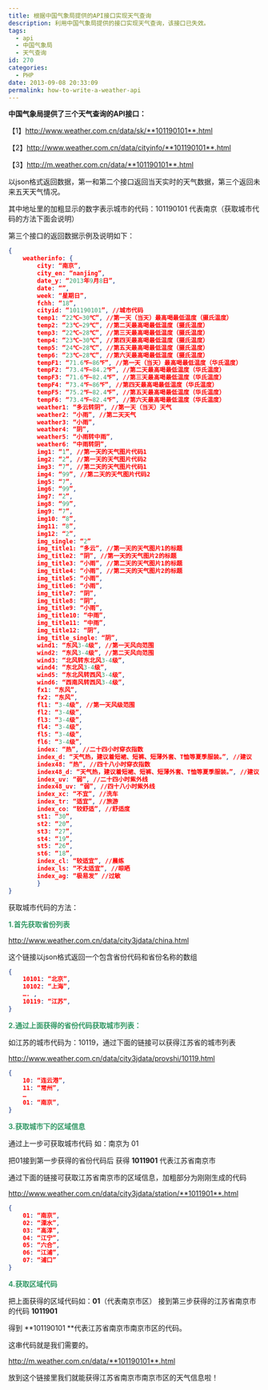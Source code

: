 ```yaml
---
title: 根据中国气象局提供的API接口实现天气查询
description: 利用中国气象局提供的接口实现天气查询，该接口已失效。
tags:
  - api
  - 中国气象局
  - 天气查询
id: 270
categories:
  - PHP
date: 2013-09-08 20:33:09
permalink: how-to-write-a-weather-api
---
```


**中国气象局提供了三个天气查询的API接口：**

【1】http://www.weather.com.cn/data/sk/**101190101**.html

【2】http://www.weather.com.cn/data/cityinfo/**101190101**.html

【3】http://m.weather.com.cn/data/**101190101**.html

以json格式返回数据，第一和第二个接口返回当天实时的天气数据，第三个返回未来五天天气情况。

其中地址里的加粗显示的数字表示城市的代码：101190101 代表南京（获取城市代码的方法下面会说明）

第三个接口的返回数据示例及说明如下：

<!--more-->
```json
{
	weatherinfo: {
		city: “南京”,
		city_en: “nanjing”,
		date_y: “2013年9月8日”,
		date: “”,
		week: “星期日”,
		fchh: “18”,
		cityid: “101190101”, //城市代码
		temp1: “22℃~30℃”, //第一天（当天）最高喝最低温度（摄氏温度）
		temp2: “23℃~29℃”, //第二天最高喝最低温度（摄氏温度）
		temp3: “22℃~28℃”, //第三天最高喝最低温度（摄氏温度）
		temp4: “23℃~30℃”, //第四天最高喝最低温度（摄氏温度）
		temp5: “24℃~28℃”, //第五天最高喝最低温度（摄氏温度）
		temp6: “23℃~28℃”, //第六天最高喝最低温度（摄氏温度）
		tempF1: “71.6℉~86℉”, //第一天（当天）最高喝最低温度（华氏温度）
		tempF2: “73.4℉~84.2℉”, //第二天最高喝最低温度（华氏温度）
		tempF3: “71.6℉~82.4℉”, //第三天最高喝最低温度（华氏温度）
		tempF4: “73.4℉~86℉”, //第四天最高喝最低温度（华氏温度）
		tempF5: “75.2℉~82.4℉”, //第五天最高喝最低温度（华氏温度）
		tempF6: “73.4℉~82.4℉”, //第六天最高喝最低温度（华氏温度）
		weather1: “多云转阴”, //第一天（当天）天气
		weather2: “小雨”, //第二天天气
		weather3: “小雨”,
		weather4: “阴”,
		weather5: “小雨转中雨”,
		weather6: “中雨转阴”,
		img1: “1”, //第一天的天气图片代码1
		img2: “2”, //第一天的天气图片代码2
		img3: “7”, //第二天的天气图片代码1
		img4: “99”, //第二天的天气图片代码2
		img5: “7”,
		img6: “99”,
		img7: “2”,
		img8: “99”,
		img9: “7”,
		img10: “8”,
		img11: “8”,
		img12: “2”,
		img_single: “2”
		img_title1: “多云”, //第一天的天气图片1的标题
		img_title2: “阴”, //第一天的天气图片2的标题
		img_title3: “小雨”, //第二天的天气图片1的标题
		img_title4: “小雨”, //第二天的天气图片2的标题
		img_title5: “小雨”,
		img_title6: “小雨”,
		img_title7: “阴”,
		img_title8: “阴”,
		img_title9: “小雨”,
		img_title10: “中雨”,
		img_title11: “中雨”,
		img_title12: “阴”,
		img_title_single: “阴”,
		wind1: “东风3-4级”, //第一天风向范围
		wind2: “东风3-4级”, //第二天风向范围
		wind3: “北风转东北风3-4级”,
		wind4: “东北风3-4级”,
		wind5: “东北风转西风3-4级”,
		wind6: “西南风转西风3-4级”,
		fx1: “东风”,
		fx2: “东风”,
		fl1: “3-4级”, //第一天风级范围
		fl2: “3-4级”,
		fl3: “3-4级”,
		fl4: “3-4级”,
		fl5: “3-4级”,
		fl6: “3-4级”,
		index: “热”, //二十四小时穿衣指数
		index_d: “天气热，建议着短裙、短裤、短薄外套、T恤等夏季服装。”, //建议
		index48: “热”, //四十八小时穿衣指数
		index48_d: “天气热，建议着短裙、短裤、短薄外套、T恤等夏季服装。”, //建议
		index_uv: “弱”, //二十四小时紫外线
		index48_uv: “弱”, //四十八小时紫外线
		index_xc: “不宜”, //洗车
		index_tr: “适宜”, //旅游
		index_co: “较舒适”, //舒适度
		st1: “30”,
		st2: “20”,
		st3: “27”,
		st4: “19”,
		st5: “26”,
		st6: “18”,
		index_cl: “较适宜”, //晨练
		index_ls: “不太适宜”, //晾晒
		index_ag: “极易发” //过敏
		}
} 
```

获取城市代码的方法：

**<span style="color: #339966;">1.首先获取省份列表</span>**

http://www.weather.com.cn/data/city3jdata/china.html

这个链接以json格式返回一个包含省份代码和省份名称的数组
```json
{ 
	10101: “北京”, 
	10102: “上海”, 
	…. ,
	10119: “江苏”,
}	
```
<span style="color: #339966;">**2.通过上面获得的省份代码获取城市列表：**</span>

如江苏的城市代码为：10119，通过下面的链接可以获得江苏省的城市列表

http://www.weather.com.cn/data/city3jdata/provshi/10119.html
```json
{
	10: “连云港”,
	11: “常州”,
	…
	01: “南京”,
}
```
**<span style="color: #339966;">3.获取城市下的区域信息</span>**

通过上一步可获取城市代码 如：南京为 01

把01接到第一步获得的省份代码后 获得 **1011901** 代表江苏省南京市

通过下面的链接可获取江苏省南京市的区域信息，加粗部分为刚刚生成的代码

http://www.weather.com.cn/data/city3jdata/station/**1011901**.html
```json
{
	01: “南京”,
	02: “溧水”,
	03: “高淳”,
	04: “江宁”,
	05: “六合”,
	06: “江浦”,
	07: “浦口”
} 
```
<span style="color: #339966;">**4.获取区域代码**</span>

把上面获得的区域代码如：**01**（代表南京市区） 接到第三步获得的江苏省南京市的代码 **1011901**

得到 **101190101 **代表江苏省南京市南京市区的代码。

这串代码就是我们需要的。

http://m.weather.com.cn/data/**101190101**.html

放到这个链接里我们就能获得江苏省南京市南京市区的天气信息啦！
